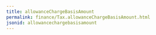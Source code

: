 ```yaml
---
title: allowanceChargeBasisAmount
permalink: finance/Tax.allowanceChargeBasisAmount.html
jsonid: allowancechargebasisamount
---
```

